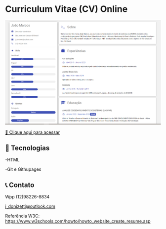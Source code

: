 # Curriculum Vitae (CV) Online

![preview](./cv.PNG)

[🔗 Clique aqui para acessar](https://jmdonizetti.github.io/cv/)


## 🔧 Tecnologias

-HTML

-Git e Githupages

## 📞 Contato

Wpp (12)98226-8834

j_donizetti@outlook.com

Referência W3C: https://www.w3schools.com/howto/howto_website_create_resume.asp
